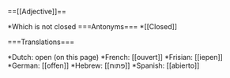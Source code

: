 ==[[Adjective]]==

*Which is not closed
===Antonyms===
*[[Closed]]

===Translations===

*Dutch: open (on this page)
*French: [[ouvert]]
*Frisian: [[iepen]]
*German: [[offen]]
*Hebrew:  [[פתוח]]
*Spanish: [[abierto]]
